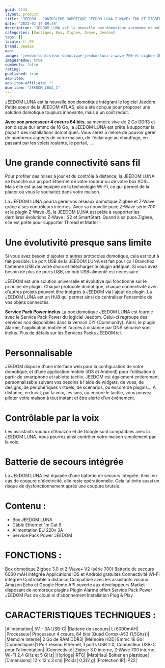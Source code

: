 ```yaml
---
guid: 2143
layout: product 
title: "JEEDOM - CONTRÔLEUR DOMOTIQUE JEEDOM LUNA Z-WAVE+ 700 ET ZIGBEE 3.0"
date: "2023-02-14 09:48"
description: "JEEDOM LUNA est la nouvelle box domotique autonome et multiprotocole entrée de gamme intégrant le logiciel Jeedom."
categories: [Boutique, Box, Zigbee, Zwave, Jeedom]
tags: []
locale: fr_FR
brand: Jeedom
ean: 
image: 'jeedom-controleur-domotique-jeedom-luna-z-wave-700-et-zigbee-30.jpg'
imageshadow: true
comments: false
rating:  
published: true
aep-item: 
aep-item-affiliate: ""
dom-item: "JEEDOM_LUNA_1"
---
```


JEEDOM LUNA est la nouvelle box domotique intégrant le logiciel Jeedom. Petite soeur de la JEEDOM ATLAS, elle a été conçue pour proposer une solution domotique toujours innovante, mais à un coût réduit.

**Avec son processeur 4 coeurs 64 bits**, sa mémoire vive de 2 Go DDR3 et son disque dur emmc de 16 Go, la JEEDOM LUNA est prête à supporter la plupart des installations domotiques. Vous serez à même de pouvoir gérer de nombreux aspects de votre maison, de l'éclairage au chauffage, en passant par les volets roulants, le portail, ...

# Une grande connectivité sans fil
Pour profiter des mises à jour et du contrôle à distance, la JEEDOM LUNA se branche sur un port Ethernet de votre routeur ou de votre box ADSL. Mais elle est aussi équipée de la technologie Wi-Fi, ce qui permet de la placer où vous le souhaitez dans votre maison.

La JEEDOM LUNA pourra gérer vos réseaux domotique Zigbee et Z-Wave grâce à ses contrôleurs internes. Avec sa nouvelle puce Z-Wave série 700 et le plugin Z-Wave JS, la JEEDOM LUNA est prête à supporter les dernières évolutions Z-Wave : S2 et SmartStart. Quand à sa puce Zigbee, elle est prête pour supporter Thread et Matter !

# Une évolutivité presque sans limite
Si vous avez besoin d'ajouter d'autres protocoles domotique, cela est tout à fait possible. Le port USB de la JEEDOM LUNA est fait pour ça ! Branchez l'antenne USB de votre choix et télécharger le plugin adéquat. Si vous avez besoin de plus de ports USB, un hub USB alimenté est nécessaire.

JEEDOM est une solution universelle et évolutive qui fonctionne sur le principe de plugin. Chaque protocole domotique, chaque connectivité avec d'autres projets peuvent être intégrés à JEEDOM via l'ajout de plugin. La JEEDOM LUNA est un HUB qui permet ainsi de centraliser l'ensemble de vos objets connectés.

**Service Pack Power inclus**
La box domotique JEEDOM LUNA est fournie avec le Service Pack Power du logiciel Jeedom. Celui-ci regroupe des services non disponibles dans la version DIY (Community). Ainsi, le plugin Alarme, l'application mobile et l'accès à distance par DNS sécurisé sont inclus. Plus de détails sur les Services Packs JEEDOM ici.

# Personnalisable 
JEEDOM dispose d'une interface web pour la configuration de votre domotique, et d'une application mobile (iOS et Android) pour l'utilisation à partir de smartphone et tablette tactile. JEEDOM est également entièrement personnalisable suivant vos besoins à l'aide de widgets, de vues, de designs, de périphériques virtuels, de scénarios, ou encore de plugins... A distance, en local, par la voix, les sms, ou encore le tactile, vous pouvez piloter votre maison à tout instant et être alerté d'un événement.

# Contrôlable par la voix
Les assistants vocaux d'Amazon et de Google sont compatibles avec la JEEDOM LUNA. Vous pourrez ainsi contrôler votre maison simplement par la voix. 

# Batterie de secours intégrée
La JEEDOM LUNA est équipée d'une batterie de secours intégrée. Ainsi en cas de coupure d'électricité, elle reste opérationnelle. Cela lui évite aussi un risque de dysfonctionnement après une coupure brutale.

# Contenu : 
- Box JEEDOM LUNA
- Câble Ethernet 1m Cat 6
- Alimentation EU 220v 3A
- Service Pack Power JEEDOM

# FONCTIONS :
Box domotique Zigbee 3.0 et Z-Wave+ V2 (série 700)
Batterie de secours 6000 mAH intégrée
Applications iOS et Android gratuites
Connectivité Wi-Fi intégrée
Contrôlable à distance
Compatible avec les assistants vocaux Amazon Echo et Google Home
API ouverte aux développeurs
Market disposant de nombreux plugins
Plugin Alarme offert
Service Pack Power JEEDOM
Pas de cloud ni d'abonnement
Installation Plug & Play
 
 
# CARACTERISTIQUES TECHNIQUES :

|Alimentation| 5V - 3A USB-C|
|Batterie de secours| Li 6000mAH|
|Processeur| Processeur 4 cœurs, 64 bits (Quad Cortex-A53 (1,5Ghz))|
|Mémoire interne| 2 Go de RAM DDR3|
|Mémoire HDD| Emmc 16 Go|
|Connectiques|1 Port réseau Ethernet, 1 ports USB 2.0, Connecteur USB-C pour l'alimentation|
|Connectivité| Zigbee 3.0 interne, Z-Wave 700 interne, Wi-Fi 2,4 GHz et 5 GHz|
|Horloge| RTC|
|Matériau| Boitier en plastique|
|Dimensions| 12 x 12 x 3 cm|
|Poids| 0,312 g|
|Protection IP| IP22|

